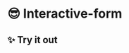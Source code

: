 # 😎 Interactive-form

## ✨ Try it out
<!--[Conference Form](https://tinniaru3005.github.io/Interactive-form/)-->
